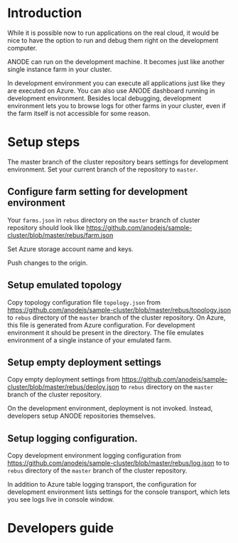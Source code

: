 # Introduction

While it is possible now to run applications on the real cloud, it would be nice to have the option to run and debug them right on the development computer.

ANODE can run on the development machine. It becomes just like another single instance farm in your cluster.

In development environment you can execute all applications just like they are executed on Azure. You can also use ANODE dashboard running in development environment. Besides local debugging, development environment lets you to browse logs for other farms in your cluster, even if the farm itself is not accessible for some reason.

# Setup steps

The master branch of the cluster repository bears settings for development environment. Set your current branch of the repository to ```master```.

## Configure farm setting for development environment

Your ```farms.json``` in ```rebus``` directory on the ```master``` branch of cluster repository should look like https://github.com/anodejs/sample-cluster/blob/master/rebus/farm.json

Set Azure storage account name and keys.

Push changes to the origin.

## Setup emulated topology

Copy topology configuration file ```topology.json``` from https://github.com/anodejs/sample-cluster/blob/master/rebus/topology.json to ```rebus``` directory of the ```master``` branch of the cluster repository. On Azure, this file is generated from Azure configuration. For development environment it should be present in the directory. The file emulates environment of a single instance of your emulated farm.

## Setup empty deployment settings

Copy empty deployment settings from https://github.com/anodejs/sample-cluster/blob/master/rebus/deploy.json to ```rebus``` directory on the ```master``` branch of the cluster repository.

On the development environment, deployment is not invoked. Instead, developers setup ANODE repositories themselves.

## Setup logging configuration.

Copy development environment logging configuration from https://github.com/anodejs/sample-cluster/blob/master/rebus/log.json to to ```rebus``` directory of the ```master``` branch of the cluster repository. 

In addition to Azure table logging transport, the configuration for development environment lists settings for the console transport, which lets you see logs live in console window.

# Developers guide